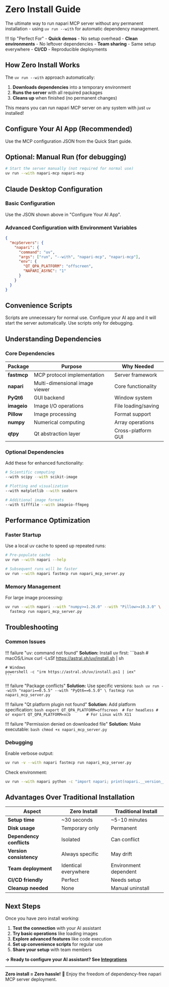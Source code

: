 # Zero Install Guide

The ultimate way to run napari MCP server without any permanent installation - using `uv run --with` for automatic dependency management.

!!! tip "Perfect For"
    - **Quick demos** - No setup overhead
    - **Clean environments** - No leftover dependencies
    - **Team sharing** - Same setup everywhere
    - **CI/CD** - Reproducible deployments

## How Zero Install Works

The `uv run --with` approach automatically:

1. **Downloads dependencies** into a temporary environment
2. **Runs the server** with all required packages
3. **Cleans up** when finished (no permanent changes)

This means you can run napari MCP server on any system with just `uv` installed!

## Configure Your AI App (Recommended)

Use the MCP configuration JSON from the Quick Start guide.

## Optional: Manual Run (for debugging)

```bash
# Start the server manually (not required for normal use)
uv run --with napari-mcp napari-mcp
```

## Claude Desktop Configuration

### Basic Configuration

Use the JSON shown above in "Configure Your AI App".

### Advanced Configuration with Environment Variables

```json
{
  "mcpServers": {
    "napari": {
      "command": "uv",
      "args": ["run", "--with", "napari-mcp", "napari-mcp"],
      "env": {
        "QT_QPA_PLATFORM": "offscreen",
        "NAPARI_ASYNC": "1"
      }
    }
  }
}
```

## Convenience Scripts

Scripts are unnecessary for normal use. Configure your AI app and it will start the server automatically. Use scripts only for debugging.

## Understanding Dependencies

### Core Dependencies

| Package | Purpose | Why Needed |
|---------|---------|------------|
| **fastmcp** | MCP protocol implementation | Server framework |
| **napari** | Multi-dimensional image viewer | Core functionality |
| **PyQt6** | GUI backend | Window system |
| **imageio** | Image I/O operations | File loading/saving |
| **Pillow** | Image processing | Format support |
| **numpy** | Numerical computing | Array operations |
| **qtpy** | Qt abstraction layer | Cross-platform GUI |

### Optional Dependencies

Add these for enhanced functionality:

```bash
# Scientific computing
--with scipy --with scikit-image

# Plotting and visualization
--with matplotlib --with seaborn

# Additional image formats
--with tifffile --with imageio-ffmpeg
```

## Performance Optimization

### Faster Startup

Use a local uv cache to speed up repeated runs:

```bash
# Pre-populate cache
uv run --with napari --help

# Subsequent runs will be faster
uv run --with napari fastmcp run napari_mcp_server.py
```

### Memory Management

For large image processing:

```bash
uv run --with napari --with "numpy>=1.26.0" --with "Pillow>=10.3.0" \
  fastmcp run napari_mcp_server.py
```

## Troubleshooting

### Common Issues

!!! failure "uv: command not found"
    **Solution:** Install uv first:
    ```bash
    # macOS/Linux
    curl -LsSf https://astral.sh/uv/install.sh | sh

    # Windows
    powershell -c "irm https://astral.sh/uv/install.ps1 | iex"
    ```

!!! failure "Package conflicts"
    **Solution:** Use specific versions:
    ```bash
    uv run --with "napari==0.5.5" --with "PyQt6==6.5.0" \
      fastmcp run napari_mcp_server.py
    ```

!!! failure "Qt platform plugin not found"
    **Solution:** Add platform specification:
    ```bash
    export QT_QPA_PLATFORM=offscreen  # For headless
    # or
    export QT_QPA_PLATFORM=xcb       # For Linux with X11
    ```

!!! failure "Permission denied on downloaded file"
    **Solution:** Make executable:
    ```bash
    chmod +x napari_mcp_server.py
    ```

### Debugging

Enable verbose output:

```bash
uv run -v --with napari fastmcp run napari_mcp_server.py
```

Check environment:

```bash
uv run --with napari python -c "import napari; print(napari.__version__)"
```

## Advantages Over Traditional Installation

| Aspect | Zero Install | Traditional Install |
|--------|-------------|-------------------|
| **Setup time** | ~30 seconds | ~5-10 minutes |
| **Disk usage** | Temporary only | Permanent |
| **Dependency conflicts** | Isolated | Can conflict |
| **Version consistency** | Always specific | May drift |
| **Team deployment** | Identical everywhere | Environment dependent |
| **CI/CD friendly** | Perfect | Needs setup |
| **Cleanup needed** | None | Manual uninstall |

## Next Steps

Once you have zero install working:

1. **Test the connection** with your AI assistant
2. **Try basic operations** like loading images
3. **Explore advanced features** like code execution
4. **Set up convenience scripts** for regular use
5. **Share your setup** with team members

**→ Ready to configure your AI assistant? See [Integrations](../integrations/index.md)**

---

**Zero install = Zero hassle!** 🎉 Enjoy the freedom of dependency-free napari MCP server deployment.
